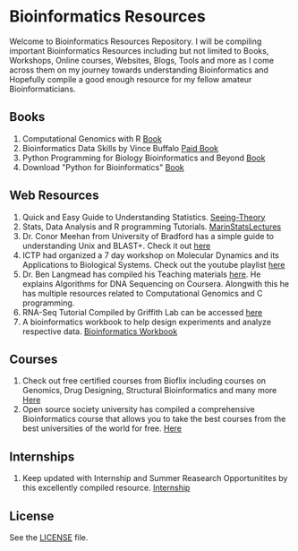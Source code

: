 # Bioinformatics Resources

Welcome to Bioinformatics Resources Repository. I will be compiling important Bioinformatics Resources including but not limited to Books, Workshops, Online courses, Websites, Blogs, Tools and more as I come across them on my journey towards understanding Bioinformatics and Hopefully compile a good enough resource for my fellow amateur Bioinformaticians.

## Books

1. Computational Genomics with R [Book](https://compgenomr.github.io/book/)
2. Bioinformatics Data Skills by Vince Buffalo [Paid Book](https://www.oreilly.com/library/view/bioinformatics-data-skills/9781449367480/)
3. Python Programming for Biology Bioinformatics and Beyond [Book](https://www.academia.edu/38935090/Pdf_Python_Programming_For_Biology_Bioinformatics_And_Beyond_DOC_JD)
4. Download "Python for Bioinformatics" [Book](https://www.google.com/url?sa=t&rct=j&q=&esrc=s&source=web&cd=&cad=rja&uact=8&ved=2ahUKEwiMkLqh1YjsAhXt4nMBHTP9AecQFjADegQIARAB&url=http%3A%2F%2Fbiology.hunter.cuny.edu%2Fcellbio%2FPython%25EF%2580%25A8%2FPYTHON%2520FOR%2520BIOINFORMATICS.pdf&usg=AOvVaw3D2vCMOnixriEThvRpCMfR)


## Web Resources

1. Quick and Easy Guide to Understanding Statistics. [Seeing-Theory](https://seeing-theory.brown.edu/)
2. Stats, Data Analysis and R programming Tutorials. [MarinStatsLectures](https://www.statslectures.com/)
3. Dr. Conor Meehan from University of Bradford has a simple guide to understanding Unix and BLAST+. Check it out [here](https://conmeehan.github.io/UNIXtutorial)
4. ICTP had organized a 7 day workshop on Molecular Dynamics and its Applications to Biological Systems. Check out the youtube playlist [here](https://www.youtube.com/watch?v=HwQD3zpJfbM&list=PLYc-eBoIpXTKdQNwGZSeFoAPxoGjqB22_)
5. Dr. Ben Langmead has compiled his Teaching materials [here](http://www.langmead-lab.org/teaching-materials/). He explains Algorithms for DNA Sequencing on Coursera. Alongwith this he has multiple resources related to Computational Genomics and C programming.
6. RNA-Seq Tutorial Compiled by Griffith Lab can be accessed [here](https://rnabio.org/)
7. A bioinformatics workbook to help design experiments and analyze respective data. [Bioinformatics Workbook](https://bioinformaticsworkbook.org/#gsc.tab=0)

## Courses

1. Check out free certified courses from Bioflix including courses on Genomics, Drug Designing, Structural Bioinformatics and many more [Here](https://bio-flix.com/course-directory/computer-aided-drug-designing-course/)
2. Open source society university has compiled a comprehensive Bioinformatics course that allows you to take the best courses from the best universities of the world for free. [Here](https://github.com/ossu/bioinformatics)

## Internships

1. Keep updated with Internship and Summer Reasearch Opportunitites by this excellently compiled resource. [Internship](https://people.rit.edu/gtfsbi/Symp/bioinformatics.htm)
 
## License

See the [LICENSE](https://github.com/RajviS1904/Resources/blob/master/LICENSE) file.
